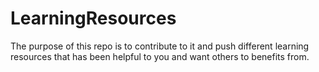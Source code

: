 # LearningResources

The purpose of this repo is to contribute to it and push different learning resources that has been helpful to you and want others to benefits from.
